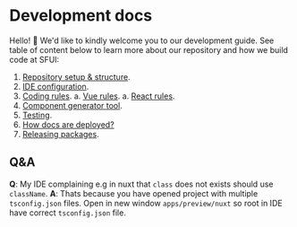 # Development docs

Hello! 👋 We'd like to kindly welcome you to our development guide. See table of content below to learn more about our repository and how we build code at SFUI:

1. [Repository setup & structure](https://github.com/vuestorefront/storefront-ui/blob/v2/apps/docs/development/repository.md).
1. [IDE configuration](https://github.com/vuestorefront/storefront-ui/blob/v2/apps/docs/development/IDEs.md).
2. [Coding rules](https://github.com/vuestorefront/storefront-ui/blob/v2/apps/docs/development/rules.md).
  a. [Vue rules](https://github.com/vuestorefront/storefront-ui/blob/v2/apps/docs/development/vue/rules.md).
  a. [React rules](https://github.com/vuestorefront/storefront-ui/blob/v2/apps/docs/development/react/rules.md).
3. [Component generator tool](https://github.com/vuestorefront/storefront-ui/blob/v2/apps/docs/development/component_generator.md).
4. [Testing](https://github.com/vuestorefront/storefront-ui/blob/v2/apps/docs/development/testing.md).
5. [How docs are deployed?](https://github.com/vuestorefront/storefront-ui/blob/v2/apps/docs/development/docs-deployment.md)
6. [Releasing packages](https://github.com/vuestorefront/storefront-ui/blob/v2/apps/docs/development/release.md).

## Q&A

**Q**: My IDE complaining e.g in nuxt that `class` does not exists should use `className`.
**A**: Thats because you have opened project with multiple `tsconfig.json` files. Open in new window `apps/preview/nuxt` so root in IDE have correct `tsconfig.json` file.
